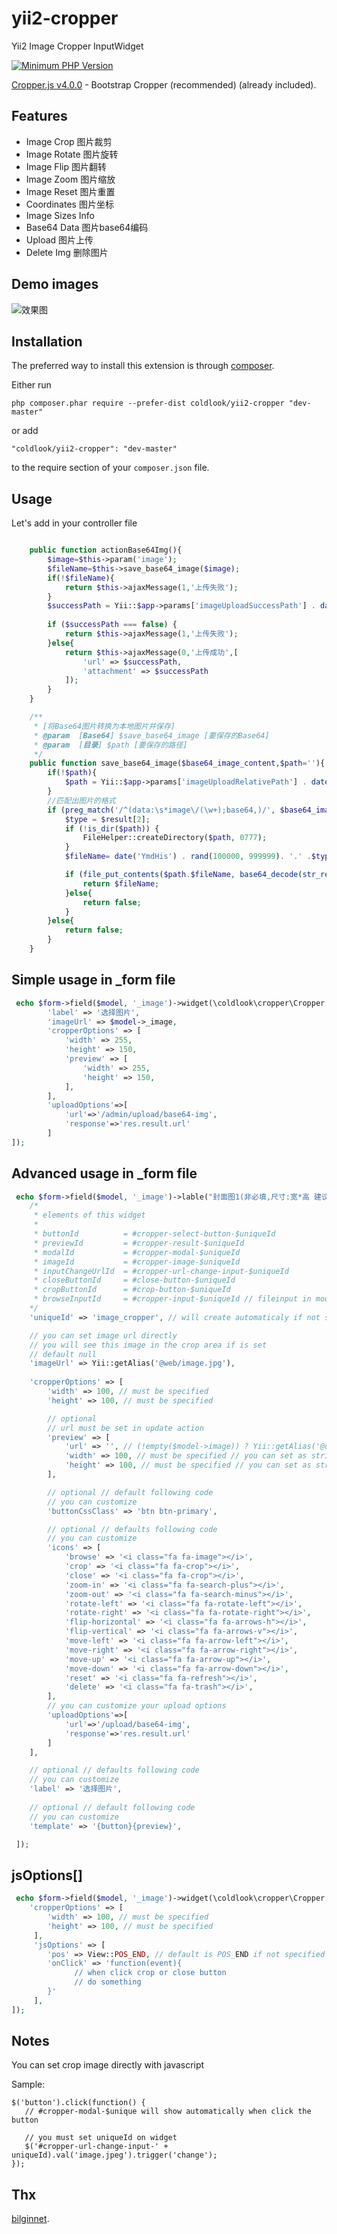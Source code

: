 # yii2-cropper
Yii2 Image Cropper InputWidget

[![Minimum PHP Version](http://img.shields.io/badge/php-%3E%3D%205.4-8892BF.svg)](https://php.net/)

<a href="https://fengyuanchen.github.io/cropper/" target="_blank">Cropper.js  v4.0.0</a> - Bootstrap Cropper (recommended) (already included).

Features
------------
+ Image Crop 图片裁剪
+ Image Rotate 图片旋转
+ Image Flip  图片翻转
+ Image Zoom 图片缩放
+ Image Reset 图片重置
+ Coordinates 图片坐标
+ Image Sizes Info 
+ Base64 Data 图片base64编码
+ Upload 图片上传
+ Delete Img 删除图片

Demo images
-----

![效果图](https://raw.githubusercontent.com/crazykun/yii2-cropper/master/demo.png)


Installation
------------

The preferred way to install this extension is through [composer](http://getcomposer.org/download/).

Either run

```
php composer.phar require --prefer-dist coldlook/yii2-cropper "dev-master"
```

or add

```
"coldlook/yii2-cropper": "dev-master"
```

to the require section of your `composer.json` file.


Usage
-----


Let's add  in your controller file
````php

    public function actionBase64Img(){
        $image=$this->param('image');
        $fileName=$this->save_base64_image($image);
        if(!$fileName){
            return $this->ajaxMessage(1,'上传失败');
        }
        $successPath = Yii::$app->params['imageUploadSuccessPath'] . date('Ymd') . '/';
     
        if ($successPath === false) {
            return $this->ajaxMessage(1,'上传失败');
        }else{
            return $this->ajaxMessage(0,'上传成功',[
                'url' => $successPath,
                'attachment' => $successPath
            ]);
        }
    }

    /**
     * [将Base64图片转换为本地图片并保存]
     * @param  [Base64] $save_base64_image [要保存的Base64]
     * @param  [目录] $path [要保存的路径]
     */
    public function save_base64_image($base64_image_content,$path=''){
        if(!$path){
            $path = Yii::$app->params['imageUploadRelativePath'] . date('Ymd') . '/';
        }
        //匹配出图片的格式
        if (preg_match('/^(data:\s*image\/(\w+);base64,)/', $base64_image_content, $result)){
            $type = $result[2];
            if (!is_dir($path)) {
                FileHelper::createDirectory($path, 0777);
            }
            $fileName= date('YmdHis') . rand(100000, 999999). '.' .$type;

            if (file_put_contents($path.$fileName, base64_decode(str_replace($result[1], '', $base64_image_content)))){
                return $fileName;
            }else{
                return false;
            }
        }else{
            return false;
        }
    }


````


Simple usage in _form file
-----
````php
 echo $form->field($model, '_image')->widget(\coldlook\cropper\Cropper::className(), [
        'label' => '选择图片', 
        'imageUrl' => $model->_image,
        'cropperOptions' => [
            'width' => 255, 
            'height' => 150, 
            'preview' => [
                'width' => 255, 
                'height' => 150, 
            ],
        ],         
        'uploadOptions'=>[
            'url'=>'/admin/upload/base64-img',
            'response'=>'res.result.url'
        ]
]);
````



Advanced usage in _form file
-----
````php
 echo $form->field($model, '_image')->lable("封面图1(非必填,尺寸:宽*高 建议尺寸225px*150px)")->widget(\coldlook\cropper\Cropper::className(), [
    /*
     * elements of this widget
     *
     * buttonId          = #cropper-select-button-$uniqueId
     * previewId         = #cropper-result-$uniqueId
     * modalId           = #cropper-modal-$uniqueId
     * imageId           = #cropper-image-$uniqueId
     * inputChangeUrlId  = #cropper-url-change-input-$uniqueId
     * closeButtonId     = #close-button-$uniqueId
     * cropButtonId      = #crop-button-$uniqueId
     * browseInputId     = #cropper-input-$uniqueId // fileinput in modal
    */
    'uniqueId' => 'image_cropper', // will create automaticaly if not set

    // you can set image url directly
    // you will see this image in the crop area if is set
    // default null
    'imageUrl' => Yii::getAlias('@web/image.jpg'),
    
    'cropperOptions' => [
        'width' => 100, // must be specified
        'height' => 100, // must be specified

        // optional
        // url must be set in update action
        'preview' => [
            'url' => '', // (!empty($model->image)) ? Yii::getAlias('@uploadUrl/'.$model->image) : null
            'width' => 100, // must be specified // you can set as string '100%'
            'height' => 100, // must be specified // you can set as string '100px'
        ],

        // optional // default following code
        // you can customize 
        'buttonCssClass' => 'btn btn-primary',

        // optional // defaults following code
        // you can customize 
        'icons' => [
            'browse' => '<i class="fa fa-image"></i>',
            'crop' => '<i class="fa fa-crop"></i>',
            'close' => '<i class="fa fa-crop"></i>',       
            'zoom-in' => '<i class="fa fa-search-plus"></i>',
            'zoom-out' => '<i class="fa fa-search-minus"></i>',
            'rotate-left' => '<i class="fa fa-rotate-left"></i>',
            'rotate-right' => '<i class="fa fa-rotate-right"></i>',
            'flip-horizontal' => '<i class="fa fa-arrows-h"></i>',
            'flip-vertical' => '<i class="fa fa-arrows-v"></i>',
            'move-left' => '<i class="fa fa-arrow-left"></i>',
            'move-right' => '<i class="fa fa-arrow-right"></i>',
            'move-up' => '<i class="fa fa-arrow-up"></i>',
            'move-down' => '<i class="fa fa-arrow-down"></i>',
            'reset' => '<i class="fa fa-refresh"></i>',
            'delete' => '<i class="fa fa-trash"></i>',
        ],
        // you can customize your upload options
        'uploadOptions'=>[
            'url'=>'/upload/base64-img',
            'response'=>'res.result.url'
        ]
    ],

    // optional // defaults following code
    // you can customize 
    'label' => '选择图片', 
    
    // optional // default following code
    // you can customize 
    'template' => '{button}{preview}',

 ]);
````





jsOptions[]
-----
````php
 echo $form->field($model, '_image')->widget(\coldlook\cropper\Cropper::className(), [
    'cropperOptions' => [
        'width' => 100, // must be specified
        'height' => 100, // must be specified
     ],
     'jsOptions' => [
        'pos' => View::POS_END, // default is POS_END if not specified
        'onClick' => 'function(event){
              // when click crop or close button 
              // do something 
        }'        
     ],
]);
````



Notes
-----

You can set crop image directly with javascript 

Sample:
````
$('button').click(function() {
   // #cropper-modal-$unique will show automatically when click the button
   
   // you must set uniqueId on widget
   $('#cropper-url-change-input-' + uniqueId).val('image.jpeg').trigger('change');   
});
````

Thx
-----

 [bilginnet](https://github.com/bilginnet/yii2-cropper).

